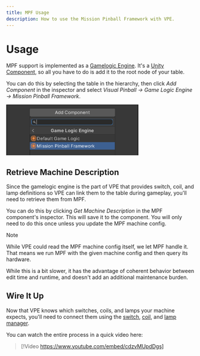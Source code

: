 ```yaml
---
title: MPF Usage
description: How to use the Mission Pinball Framework with VPE.
---
```


# Usage

MPF support is implemented as a [Gamelogic Engine](../../creators-guide/manual/gamelogic-engine.md). It's a [Unity Component](https://docs.unity3d.com/Manual/Components.html), so all you have to do is add it to the root node of your table.

You can do this by selecting the table in the hierarchy, then click *Add Component* in the inspector and select *Visual Pinball -> Game Logic Engine -> Mission Pinball Framework*.

<p><img alt="Package Manager" width="354" src="unity-add-component.png"/></p>


## Retrieve Machine Description

Since the gamelogic engine is the part of VPE that provides switch, coil, and lamp definitions so VPE can link them to the table during gameplay, you'll need to retrieve them from MPF. 

You can do this by clicking *Get Machine Description* in the MPF component's inspector. This will save it to the component. You will only need to do this once unless you update the MPF machine config.

> [!NOTE]
> While VPE could read the MPF machine config itself, we let MPF handle it. That means we run MPF with the given machine config and then query its hardware. 
>
> While this is a bit slower, it has the advantage of coherent behavior between edit time and runtime, and doesn't add an additional maintenance burden.

## Wire It Up

Now that VPE knows which switches, coils, and lamps your machine expects, you'll need to connect them using the [switch](../../editor/switch-manager.md), [coil](../../editor/coil-manager.md), and [lamp manager](../../editor/lamp-manager.md).

You can watch the entire process in a quick video here:

> [!Video https://www.youtube.com/embed/cdzvMUpdDgs]
